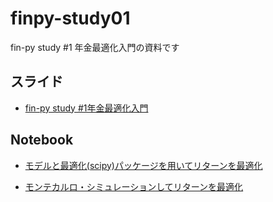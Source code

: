 # finpy-study01
fin-py study #1 年金最適化入門の資料です

## スライド

* [fin-py study #1年金最適化入門](https://docs.google.com/presentation/d/1W543BSd-hHANrJOzCPyNf-r3x0s5s7ljc9xA7a7x960/edit?usp=sharing)

## Notebook

* [モデルと最適化(scipy)パッケージを用いてリターンを最適化](http://nbviewer.jupyter.org/github/drillan/finpy-study01/blob/master/optimize.ipynb)

* [モンテカルロ・シミュレーションしてリターンを最適化](http://nbviewer.jupyter.org/github/drillan/finpy-study01/blob/master/MonteCarlo.ipynb)

